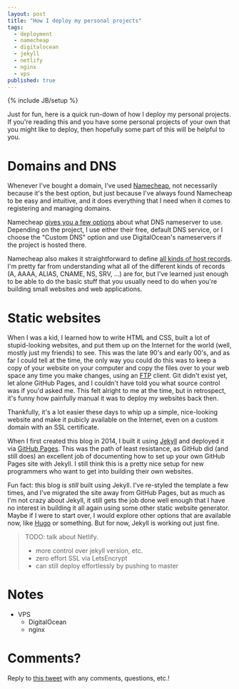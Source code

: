 ```yaml
---
layout: post
title: "How I deploy my personal projects"
tags:
  - deployment
  - namecheap
  - digitalocean
  - jekyll
  - netlify
  - nginx
  - vps
published: true
---
```


{% include JB/setup %}

Just for fun, here is a quick run-down of how I deploy my personal projects. If
you're reading this and you have some personal projects of your own that you
might like to deploy, then hopefully some part of this will be helpful to you.

# Domains and DNS

Whenever I've bought a domain, I've used [Namecheap][namecheap], not necessarily
because it's the best option, but just because I've always found Namecheap to be
easy and intuitive, and it does everything that I need when it comes to
registering and managing domains.

Namecheap [gives you a few options][namecheap-nameserver] about what DNS
nameserver to use. Depending on the project, I use either their free, default
DNS service, or I choose the "Custom DNS" option and use DigitalOcean's
nameservers if the project is hosted there.

Namecheap also makes it straightforward to define [all kinds of host
records][namecheap-host-records]. I'm pretty far from understanding what all of
the different kinds of records (A, AAAA, ALIAS, CNAME, NS, SRV, ...) are for,
but I've learned just enough to be able to do the basic stuff that you usually
need to do when you're building small websites and web applications.

# Static websites

When I was a kid, I learned how to write HTML and CSS, built a lot of
stupid-looking websites, and put them up on the Internet for the world (well,
mostly just my friends) to see. This was the late 90's and early 00's, and as
far I could tell at the time, the only way you could do this was to keep a copy
of your website on your computer and copy the files over to your web space any
time you make changes, using an [FTP][ftp] client. Git didn't exist yet, let
alone GitHub Pages, and I couldn't have told you what source control was if
you'd asked me. This felt alright to me at the time, but in retrospect, it's
funny how painfully manual it was to deploy my websites back then.

Thankfully, it's a lot easier these days to whip up a simple, nice-looking
website and make it pubicly available on the Internet, even on a custom domain
with an SSL certificate.

When I first created this blog in 2014, I built it using [Jekyll][jekyll] and
deployed it via [GitHub Pages][github-pages]. This was the path of least
resistance, as GitHub did (and still does) an excellent job of documenting how
to set up your own GitHub Pages site with Jekyll. I still think this is a pretty
nice setup for new programmers who want to get into building their own websites.

Fun fact: this blog is _still_ built using Jekyll. I've re-styled the template a
few times, and I've migrated the site away from GitHub Pages, but as much as I'm
not crazy about Jekyll, it still gets the job done well enough that I have no
interest in building it all again using some other static website generator.
Maybe if I were to start over, I would explore other options that are available
now, like [Hugo][hugo] or something. But for now, Jekyll is working out just
fine.

> TODO: talk about Netlify.
> * more control over jekyll version, etc.
> * zero effort SSL via LetsEncrypt
> * can still deploy effortlessly by pushing to master


# Notes

* VPS
  * DigitalOcean
  * nginx

# Comments?

Reply to [this tweet][tweet] with any comments, questions, etc.!

[tweet]: https://twitter.com/dave_yarwood/status/FIXME

[namecheap]: https://www.namecheap.com/
[namecheap-nameserver]: https://www.namecheap.com/support/knowledgebase/article.aspx/9434/10/using-default-nameservers-vs-hosting-nameservers/
[namecheap-host-records]: https://www.namecheap.com/support/knowledgebase/article.aspx/579/2237/which-record-type-option-should-i-choose-for-the-information-im-about-to-enter/
[ftp]: https://en.wikipedia.org/wiki/File_Transfer_Protocol
[jekyll]: https://jekyllrb.com/
[github-pages]: https://pages.github.com/
[hugo]: https://gohugo.io/
